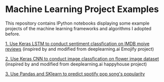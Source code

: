 # Machine Learning Project Examples
This repository contains IPython notebooks displaying some example projects of the machine learning frameworks and algorithms I adopted before. 

[1. Use Keras LSTM to conduct sentiment classfication on IMDB moive reviews](https://nbviewer.jupyter.org/github/lawrencechiukj/machine-learning-project-examples/blob/master/imdb-reviews-sentiment-classification.ipynb) (inspired by and modified from deeplearning.ai Emojify project)

[2. Use Keras CNN to conduct image classfication on flower image dataset](https://nbviewer.jupyter.org/github/lawrencechiukj/machine-learning-project-examples/blob/master/flower-image-classification.ipynb) (inspired by and modified from deeplearning.ai happyhouse project)

[3. Use Pandas and SKlearn to predict spotify pop song's popularity](https://nbviewer.jupyter.org/github/lawrencechiukj/machine-learning-project-examples/blob/master/spotify-song-popularity-prediction.ipynb)
